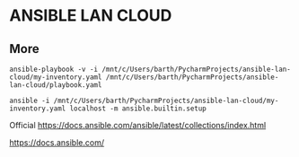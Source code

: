 # ANSIBLE LAN CLOUD

## More

```
ansible-playbook -v -i /mnt/c/Users/barth/PycharmProjects/ansible-lan-cloud/my-inventory.yaml /mnt/c/Users/barth/PycharmProjects/ansible-lan-cloud/playbook.yaml
```

```
ansible -i /mnt/c/Users/barth/PycharmProjects/ansible-lan-cloud/my-inventory.yaml localhost -m ansible.builtin.setup
```

Official https://docs.ansible.com/ansible/latest/collections/index.html

https://docs.ansible.com/